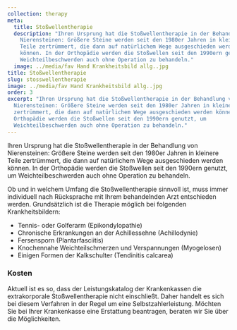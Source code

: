 ```yaml
---
collection: therapy
meta:
  title: Stoßwellentherapie
  description: "Ihren Ursprung hat die Stoßwellentherapie in der Behandlung von
    Nierensteinen: Größere Steine werden seit den 1980er Jahren in kleinere
    Teile zertrümmert, die dann auf natürlichem Wege ausgeschieden werden
    können. In der Orthopädie werden die Stoßwellen seit den 1990ern genutzt, um
    Weichteilbeschwerden auch ohne Operation zu behandeln."
  image: ../media/fav Hand Krankheitsbild allg..jpg
title: Stoßwellentherapie
slug: stosswellentherapie
image: ../media/fav Hand Krankheitsbild allg..jpg
order: 3
excerpt: "Ihren Ursprung hat die Stoßwellentherapie in der Behandlung von
  Nierensteinen: Größere Steine werden seit den 1980er Jahren in kleinere Teile
  zertrümmert, die dann auf natürlichem Wege ausgeschieden werden können. In der
  Orthopädie werden die Stoßwellen seit den 1990ern genutzt, um
  Weichteilbeschwerden auch ohne Operation zu behandeln."
---
```

Ihren Ursprung hat die Stoßwellentherapie in der Behandlung von Nierensteinen: Größere Steine werden seit den 1980er Jahren in kleinere Teile zertrümmert, die dann auf natürlichem Wege ausgeschieden werden können. In der Orthopädie werden die Stoßwellen seit den 1990ern genutzt, um Weichteilbeschwerden auch ohne Operation zu behandeln.

Ob und in welchem Umfang die Stoßwellentherapie sinnvoll ist, muss immer individuell nach Rücksprache mit Ihrem behandelnden Arzt entschieden werden. Grundsätzlich ist die Therapie möglich bei folgenden Krankheitsbildern:

* Tennis- oder Golferarm (Epikondylopathie)
* Chronische Erkrankungen an der Achillessehne (Achillodynie)
* Fersensporn (Plantarfasciitis)
* Knochennahe Weichteilschmerzen und Verspannungen (Myogelosen)
* Einigen Formen der Kalkschulter (Tendinitis calcarea)

### Kosten

Aktuell ist es so, dass der Leistungskatalog der Krankenkassen die extrakorporale Stoßwellentherapie nicht einschließt. Daher handelt es sich bei diesem Verfahren in der Regel um eine Selbstzahlerleistung. Möchten Sie bei Ihrer Krankenkasse eine Erstattung beantragen, beraten wir Sie über die Möglichkeiten.